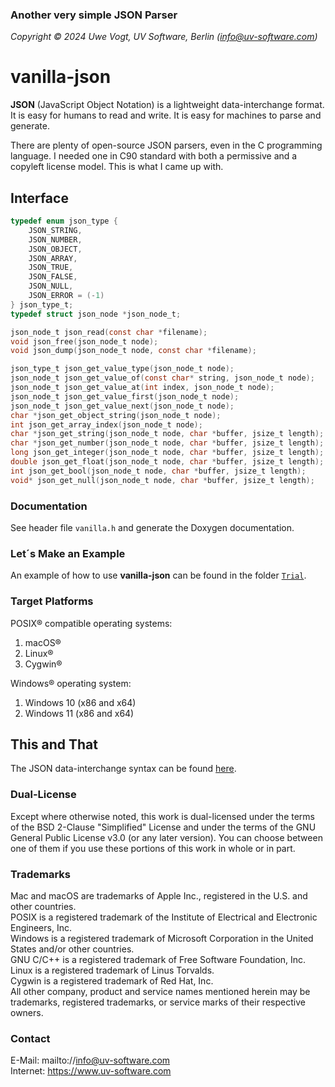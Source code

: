 ### Another very simple JSON Parser

_Copyright &copy; 2024 Uwe Vogt, UV Software, Berlin (info@uv-software.com)_

# vanilla-json

**JSON** (JavaScript Object Notation) is a lightweight data-interchange format.
It is easy for humans to read and write.
It is easy for machines to parse and generate.

There are plenty of open-source JSON parsers, even in the C programming language.
I needed one in C90 standard with both a permissive and a copyleft license model.
This is what I came up with.

## Interface

```C
typedef enum json_type {
    JSON_STRING,
    JSON_NUMBER,
    JSON_OBJECT,
    JSON_ARRAY,
    JSON_TRUE,
    JSON_FALSE,
    JSON_NULL,
    JSON_ERROR = (-1)
} json_type_t;
typedef struct json_node *json_node_t;

json_node_t json_read(const char *filename);
void json_free(json_node_t node);
void json_dump(json_node_t node, const char *filename);

json_type_t json_get_value_type(json_node_t node);
json_node_t json_get_value_of(const char* string, json_node_t node);
json_node_t json_get_value_at(int index, json_node_t node);
json_node_t json_get_value_first(json_node_t node);
json_node_t json_get_value_next(json_node_t node);
char *json_get_object_string(json_node_t node);
int json_get_array_index(json_node_t node);
char *json_get_string(json_node_t node, char *buffer, jsize_t length);
char *json_get_number(json_node_t node, char *buffer, jsize_t length);
long json_get_integer(json_node_t node, char *buffer, jsize_t length);
double json_get_float(json_node_t node, char *buffer, jsize_t length);
int json_get_bool(json_node_t node, char *buffer, jsize_t length);
void* json_get_null(json_node_t node, char *buffer, jsize_t length);
```

### Documentation

See header file `vanilla.h` and generate the Doxygen documentation.

### Let´s Make an Example

An example of how to use **vanilla-json** can be found in the folder [`Trial`](https://github.com/uv-software/vanilla-json/blob/main/Trial/main.c).

### Target Platforms

POSIX&reg; compatible operating systems:

1. macOS&reg;
1. Linux&reg;
1. Cygwin&reg;

Windows&reg; operating system:

1. Windows 10 (x86 and x64)
1. Windows 11 (x86 and x64)

## This and That

The JSON data-interchange syntax can be found [here](https://www.json.org/).

### Dual-License

Except where otherwise noted, this work is dual-licensed under the terms of the BSD 2-Clause "Simplified" License
and under the terms of the GNU General Public License v3.0 (or any later version).
You can choose between one of them if you use these portions of this work in whole or in part.

### Trademarks

Mac and macOS are trademarks of Apple Inc., registered in the U.S. and other countries. \
POSIX is a registered trademark of the Institute of Electrical and Electronic Engineers, Inc. \
Windows is a registered trademark of Microsoft Corporation in the United States and/or other countries. \
GNU C/C++ is a registered trademark of Free Software Foundation, Inc. \
Linux is a registered trademark of Linus Torvalds. \
Cygwin is a registered trademark of Red Hat, Inc. \
All other company, product and service names mentioned herein may be trademarks, registered trademarks, or service marks of their respective owners.

### Contact

E-Mail: mailto://info@uv-software.com \
Internet: https://www.uv-software.com
